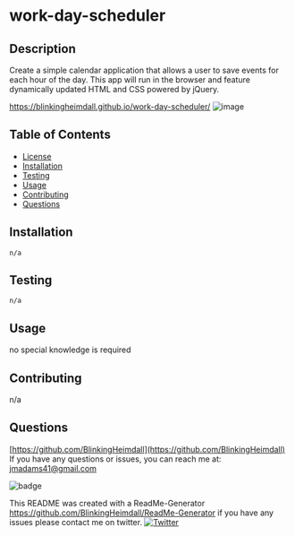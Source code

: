 
# work-day-scheduler

 


## Description
Create a simple calendar application that allows a user to save events for each hour of the day. This app will run in the browser and feature dynamically updated HTML and CSS powered by jQuery.

https://blinkingheimdall.github.io/work-day-scheduler/
![image](https://user-images.githubusercontent.com/87791295/166000432-436d2077-d95b-4dfa-bb72-9d9ac2b8ca81.png)


## Table of Contents
- [License](#license)
- [Installation](#installation)
- [Testing](#testing)
- [Usage](#usage)
- [Contributing](#contributing)
- [Questions](#questions)

## Installation
~~~
n/a
~~~

## Testing
~~~
n/a
~~~

## Usage
no special knowledge is required

## Contributing
n/a

## Questions
[https://github.com/BlinkingHeimdall](https://github.com/BlinkingHeimdall)
If you have any questions or issues, you can reach me at: jmadams41@gmail.com

![badge](https://img.shields.io/github/contributors/BlinkingHeimdall/work-day-scheduler)



This README was created with a ReadMe-Generator https://github.com/BlinkingHeimdall/ReadMe-Generator if you have any issues please contact me on twitter.
[![Twitter](https://img.shields.io/twitter/url/https/twitter.com/cloudposse.svg?style=social&label=Follow%20%40northstarla41)](https://twitter.com/Northstarla41)
